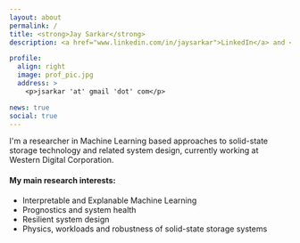 ```yaml
---
layout: about
permalink: /
title: <strong>Jay Sarkar</strong>
description: <a href="www.linkedin.com/in/jaysarkar">LinkedIn</a> and <a href="https://scholar.google.com/citations?user=wBRwFqAAAAAJ&hl=en&authuser=1">Google Scholar</a>

profile:
  align: right
  image: prof_pic.jpg
  address: >
    <p>jsarkar 'at' gmail 'dot' com</p>

news: true
social: true
---
```


I'm a researcher in Machine Learning based approaches to solid-state storage technology and related system design, currently working at Western Digital Corporation.

#### My main research interests:

<ul>
<li> Interpretable and Explanable Machine Learning</li>
<li> Prognostics and system health </li>
<li> Resilient system design </li>
<li> Physics, workloads and robustness of solid-state storage systems </li>
</ul>
